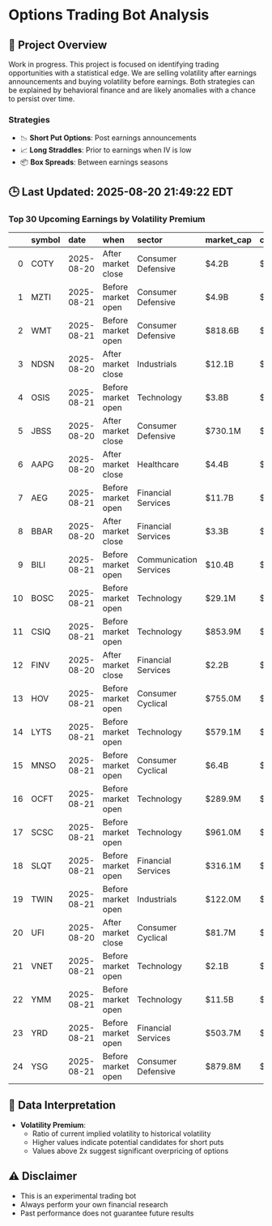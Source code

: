 # Options Trading Bot Analysis

## 🚀 Project Overview
Work in progress. This project is focused on identifying trading opportunities with a statistical edge.
We are selling volatility after earnings announcements and buying volatility before earnings.
Both strategies can be explained by behavioral finance and are likely anomalies with a chance to persist over time.

### Strategies
- 📉 **Short Put Options**: Post earnings announcements
- 📈 **Long Straddles**: Prior to earnings when IV is low
- 📦 **Box Spreads**: Between earnings seasons

## 🕒 Last Updated: 2025-08-20 21:49:22 EDT

### Top 30 Upcoming Earnings by Volatility Premium

|    | symbol   | date       | when               | sector                 | market_cap   | close   | hv_current   | iv_current   | vol_premium   |
|---:|:---------|:-----------|:-------------------|:-----------------------|:-------------|:--------|:-------------|:-------------|:--------------|
|  0 | COTY     | 2025-08-20 | After market close | Consumer Defensive     | $4.2B        | $4.89   | 35.16%       | 64.38%       | 1.83x         |
|  1 | MZTI     | 2025-08-21 | Before market open | Consumer Defensive     | $4.9B        | $180.48 | 18.45%       | 29.18%       | 1.58x         |
|  2 | WMT      | 2025-08-21 | Before market open | Consumer Defensive     | $818.6B      | $101.29 | 17.68%       | 27.43%       | 1.55x         |
|  3 | NDSN     | 2025-08-20 | After market close | Industrials            | $12.1B       | $217.50 | 21.88%       | 28.99%       | 1.32x         |
|  4 | OSIS     | 2025-08-21 | Before market open | Technology             | $3.8B        | $226.91 | 34.13%       | 43.71%       | 1.28x         |
|  5 | JBSS     | 2025-08-20 | After market close | Consumer Defensive     | $730.1M      | $63.23  | 26.03%       | 25.96%       | 1.00x         |
|  6 | AAPG     | 2025-08-20 | After market close | Healthcare             | $4.4B        | $46.40  | nan%         | nan%         | nanx          |
|  7 | AEG      | 2025-08-21 | Before market open | Financial Services     | $11.7B       | $7.44   | nan%         | nan%         | nanx          |
|  8 | BBAR     | 2025-08-20 | After market close | Financial Services     | $3.3B        | $14.94  | nan%         | nan%         | nanx          |
|  9 | BILI     | 2025-08-21 | Before market open | Communication Services | $10.4B       | $25.07  | nan%         | nan%         | nanx          |
| 10 | BOSC     | 2025-08-21 | Before market open | Technology             | $29.1M       | $4.93   | nan%         | nan%         | nanx          |
| 11 | CSIQ     | 2025-08-21 | Before market open | Technology             | $853.9M      | $12.54  | nan%         | nan%         | nanx          |
| 12 | FINV     | 2025-08-20 | After market close | Financial Services     | $2.2B        | $8.79   | nan%         | nan%         | nanx          |
| 13 | HOV      | 2025-08-21 | Before market open | Consumer Cyclical      | $755.0M      | $155.36 | nan%         | nan%         | nanx          |
| 14 | LYTS     | 2025-08-21 | Before market open | Technology             | $579.1M      | $18.98  | nan%         | nan%         | nanx          |
| 15 | MNSO     | 2025-08-21 | Before market open | Consumer Cyclical      | $6.4B        | $20.13  | nan%         | nan%         | nanx          |
| 16 | OCFT     | 2025-08-21 | Before market open | Technology             | $289.9M      | $7.31   | nan%         | nan%         | nanx          |
| 17 | SCSC     | 2025-08-21 | Before market open | Technology             | $961.0M      | $43.06  | 34.56%       | nan%         | nanx          |
| 18 | SLQT     | 2025-08-21 | Before market open | Financial Services     | $316.1M      | $1.88   | nan%         | nan%         | nanx          |
| 19 | TWIN     | 2025-08-21 | Before market open | Industrials            | $122.0M      | $8.69   | nan%         | nan%         | nanx          |
| 20 | UFI      | 2025-08-20 | After market close | Consumer Cyclical      | $81.7M       | $4.49   | nan%         | nan%         | nanx          |
| 21 | VNET     | 2025-08-21 | Before market open | Technology             | $2.1B        | $7.84   | nan%         | nan%         | nanx          |
| 22 | YMM      | 2025-08-21 | Before market open | Technology             | $11.5B       | $10.93  | nan%         | nan%         | nanx          |
| 23 | YRD      | 2025-08-21 | Before market open | Financial Services     | $503.7M      | $5.92   | nan%         | nan%         | nanx          |
| 24 | YSG      | 2025-08-21 | Before market open | Consumer Defensive     | $879.8M      | $9.48   | nan%         | nan%         | nanx          |

## 📝 Data Interpretation

- **Volatility Premium**: 
  - Ratio of current implied volatility to historical volatility
  - Higher values indicate potential candidates for short puts
  - Values above 2x suggest significant overpricing of options

## ⚠️ Disclaimer
- This is an experimental trading bot
- Always perform your own financial research
- Past performance does not guarantee future results
